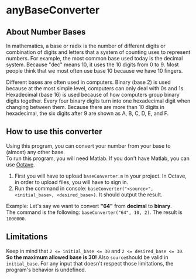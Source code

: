 # anyBaseConverter

## About Number Bases
In mathematics, a base or radix is the number of different digits or combination of digits and letters that a system of counting uses to represent numbers. For example, the most common base used today is the decimal system. Because "dec" means 10, it uses the 10 digits from 0 to 9. Most people think that we most often use base 10 because we have 10 fingers.

Different bases are often used in computers. Binary (base 2) is used because at the most simple level, computers can only deal with 0s and 1s. Hexadecimal (base 16) is used because of how computers group binary digits together. Every four binary digits turn into one hexadecimal digit when changing between them. Because there are more than 10 digits in hexadecimal, the six digits after 9 are shown as A, B, C, D, E, and F.

## How to use this converter
Using this program, you can convert your number from your base to (almost) any other base.\
To run this program, you will need Matlab. If you don't have Matlab, you can use [Octave](https://octave-online.net).
1. First you will have to upload `baseConverter.m` in your project. In Octave, in order to upload files, you will have to sign in.
2. Run the command in console:
`baseConverter("<source>", <initial_base>, <desired_base>)`. It should output the result.

Example: Let's say we want to convert **"64"** from **decimal** to **binary**.\
The command is the following: `baseConverter("64", 10, 2)`. The result is `1000000`.

## Limitations
Keep in mind that `2 <= initial_base <= 30` and `2 <= desired_base <= 30`. **So the maximum allowed base is 30!** Also `source`should be valid in `initial_base`. For any input that doesn't respect those limitations, the program's behavior is undefined.
